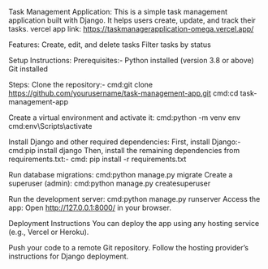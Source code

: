 Task Management Application:
This is a simple task management application built with Django. It helps users create, update, and track their tasks.
vercel app link: https://taskmanagerapplication-omega.vercel.app/

Features:
Create, edit, and delete tasks
Filter tasks by status 

Setup Instructions:
Prerequisites:-
Python installed (version 3.8 or above)
Git installed

Steps:
Clone the repository:-
cmd:git clone https://github.com/yourusername/task-management-app.git
cmd:cd task-management-app

Create a virtual environment and activate it:
cmd:python -m venv env  <br>
cmd:env\Scripts\activate

Install Django and other required dependencies:
First, install Django:-
cmd:pip install django
Then, install the remaining dependencies from requirements.txt:-
cmd: pip install -r requirements.txt

Run database migrations:
cmd:python manage.py migrate
Create a superuser (admin):
cmd:python manage.py createsuperuser

Run the development server:
cmd:python manage.py runserver
Access the app: Open http://127.0.0.1:8000/ in your browser.

Deployment Instructions
You can deploy the app using any hosting service (e.g., Vercel or Heroku).

Push your code to a remote Git repository.
Follow the hosting provider’s instructions for Django deployment.
